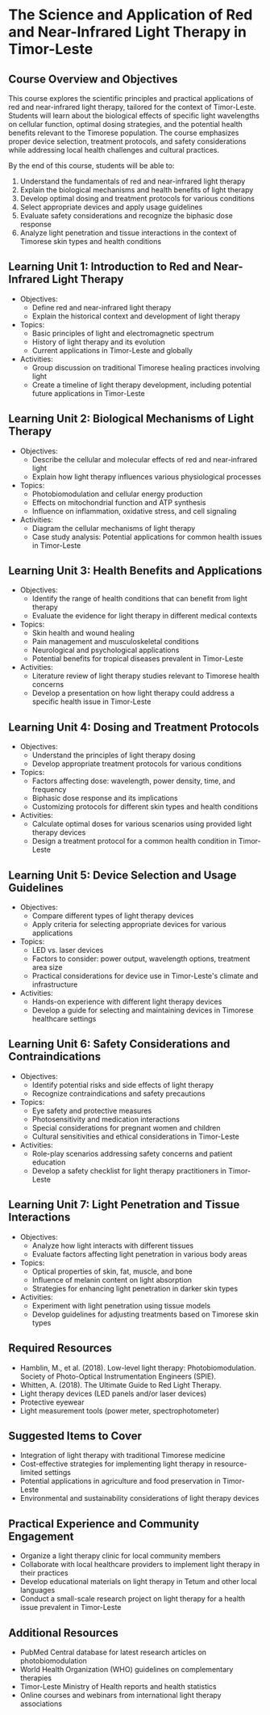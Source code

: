 # The Science and Application of Red and Near-Infrared Light Therapy in Timor-Leste

## Course Overview and Objectives

This course explores the scientific principles and practical applications of red and near-infrared light therapy, tailored for the context of Timor-Leste. Students will learn about the biological effects of specific light wavelengths on cellular function, optimal dosing strategies, and the potential health benefits relevant to the Timorese population. The course emphasizes proper device selection, treatment protocols, and safety considerations while addressing local health challenges and cultural practices.

By the end of this course, students will be able to:
1. Understand the fundamentals of red and near-infrared light therapy
2. Explain the biological mechanisms and health benefits of light therapy
3. Develop optimal dosing and treatment protocols for various conditions
4. Select appropriate devices and apply usage guidelines
5. Evaluate safety considerations and recognize the biphasic dose response
6. Analyze light penetration and tissue interactions in the context of Timorese skin types and health conditions

## Learning Unit 1: Introduction to Red and Near-Infrared Light Therapy
- Objectives:
  * Define red and near-infrared light therapy
  * Explain the historical context and development of light therapy
- Topics:
  * Basic principles of light and electromagnetic spectrum
  * History of light therapy and its evolution
  * Current applications in Timor-Leste and globally
- Activities:
  * Group discussion on traditional Timorese healing practices involving light
  * Create a timeline of light therapy development, including potential future applications in Timor-Leste

## Learning Unit 2: Biological Mechanisms of Light Therapy
- Objectives:
  * Describe the cellular and molecular effects of red and near-infrared light
  * Explain how light therapy influences various physiological processes
- Topics:
  * Photobiomodulation and cellular energy production
  * Effects on mitochondrial function and ATP synthesis
  * Influence on inflammation, oxidative stress, and cell signaling
- Activities:
  * Diagram the cellular mechanisms of light therapy
  * Case study analysis: Potential applications for common health issues in Timor-Leste

## Learning Unit 3: Health Benefits and Applications
- Objectives:
  * Identify the range of health conditions that can benefit from light therapy
  * Evaluate the evidence for light therapy in different medical contexts
- Topics:
  * Skin health and wound healing
  * Pain management and musculoskeletal conditions
  * Neurological and psychological applications
  * Potential benefits for tropical diseases prevalent in Timor-Leste
- Activities:
  * Literature review of light therapy studies relevant to Timorese health concerns
  * Develop a presentation on how light therapy could address a specific health issue in Timor-Leste

## Learning Unit 4: Dosing and Treatment Protocols
- Objectives:
  * Understand the principles of light therapy dosing
  * Develop appropriate treatment protocols for various conditions
- Topics:
  * Factors affecting dose: wavelength, power density, time, and frequency
  * Biphasic dose response and its implications
  * Customizing protocols for different skin types and health conditions
- Activities:
  * Calculate optimal doses for various scenarios using provided light therapy devices
  * Design a treatment protocol for a common health condition in Timor-Leste

## Learning Unit 5: Device Selection and Usage Guidelines
- Objectives:
  * Compare different types of light therapy devices
  * Apply criteria for selecting appropriate devices for various applications
- Topics:
  * LED vs. laser devices
  * Factors to consider: power output, wavelength options, treatment area size
  * Practical considerations for device use in Timor-Leste's climate and infrastructure
- Activities:
  * Hands-on experience with different light therapy devices
  * Develop a guide for selecting and maintaining devices in Timorese healthcare settings

## Learning Unit 6: Safety Considerations and Contraindications
- Objectives:
  * Identify potential risks and side effects of light therapy
  * Recognize contraindications and safety precautions
- Topics:
  * Eye safety and protective measures
  * Photosensitivity and medication interactions
  * Special considerations for pregnant women and children
  * Cultural sensitivities and ethical considerations in Timor-Leste
- Activities:
  * Role-play scenarios addressing safety concerns and patient education
  * Develop a safety checklist for light therapy practitioners in Timor-Leste

## Learning Unit 7: Light Penetration and Tissue Interactions
- Objectives:
  * Analyze how light interacts with different tissues
  * Evaluate factors affecting light penetration in various body areas
- Topics:
  * Optical properties of skin, fat, muscle, and bone
  * Influence of melanin content on light absorption
  * Strategies for enhancing light penetration in darker skin types
- Activities:
  * Experiment with light penetration using tissue models
  * Develop guidelines for adjusting treatments based on Timorese skin types

## Required Resources

- Hamblin, M., et al. (2018). Low-level light therapy: Photobiomodulation. Society of Photo-Optical Instrumentation Engineers (SPIE).
- Whitten, A. (2018). The Ultimate Guide to Red Light Therapy.
- Light therapy devices (LED panels and/or laser devices)
- Protective eyewear
- Light measurement tools (power meter, spectrophotometer)

## Suggested Items to Cover

- Integration of light therapy with traditional Timorese medicine
- Cost-effective strategies for implementing light therapy in resource-limited settings
- Potential applications in agriculture and food preservation in Timor-Leste
- Environmental and sustainability considerations of light therapy devices

## Practical Experience and Community Engagement

- Organize a light therapy clinic for local community members
- Collaborate with local healthcare providers to implement light therapy in their practices
- Develop educational materials on light therapy in Tetum and other local languages
- Conduct a small-scale research project on light therapy for a health issue prevalent in Timor-Leste

## Additional Resources

- PubMed Central database for latest research articles on photobiomodulation
- World Health Organization (WHO) guidelines on complementary therapies
- Timor-Leste Ministry of Health reports and health statistics
- Online courses and webinars from international light therapy associations